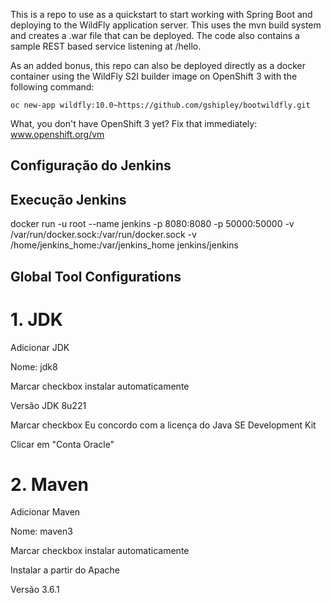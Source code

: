 This is a repo to use as a quickstart to start working with Spring Boot and deploying to the WildFly application server.  This uses the mvn build system and creates a .war file that can be deployed.  The code also contains a sample REST based service listening at /hello.

As an added bonus, this repo can also be deployed directly as a docker container using the WildFly S2I builder image on OpenShift 3 with the following command:

	oc new-app wildfly:10.0~https://github.com/gshipley/bootwildfly.git


What, you don't have OpenShift 3 yet? Fix that immediately: www.openshift.org/vm

## Configuração do Jenkins

## Execução Jenkins

docker run -u root --name jenkins -p 8080:8080 -p 50000:50000  -v /var/run/docker.sock:/var/run/docker.sock -v /home/jenkins_home:/var/jenkins_home  jenkins/jenkins

## Global Tool Configurations



# 1. JDK

Adicionar JDK

Nome: jdk8

Marcar checkbox instalar automaticamente

Versão JDK 8u221

Marcar checkbox Eu concordo com a licença do Java SE Development Kit

Clicar em "Conta Oracle"


# 2. Maven

Adicionar Maven

Nome: maven3

Marcar checkbox instalar automaticamente

Instalar a partir do Apache

Versão 3.6.1

